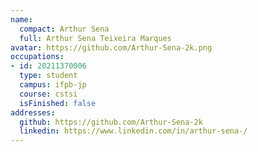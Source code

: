 ```yaml
---
name:
  compact: Arthur Sena
  full: Arthur Sena Teixeira Marques
avatar: https://github.com/Arthur-Sena-2k.png
occupations:
- id: 20211370006
  type: student
  campus: ifpb-jp
  course: cstsi
  isFinished: false
addresses:
  github: https://github.com/Arthur-Sena-2k
  linkedin: https://www.linkedin.com/in/arthur-sena-/
---
```

